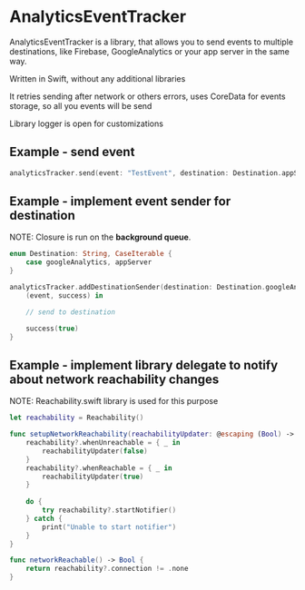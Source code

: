 # AnalyticsEventTracker

AnalyticsEventTracker is a library, that allows you to send events to multiple destinations, like Firebase, GoogleAnalytics or your app server in the same way.

Written in Swift, without any additional libraries

It retries sending after network or others errors, uses CoreData for events storage, so all you events will be send

Library logger is open for customizations

## Example - send event

```swift
analyticsTracker.send(event: "TestEvent", destination: Destination.appServer.rawValue)
```

## Example - implement event sender for destination

NOTE: Closure is run on the **background queue**.

```swift
enum Destination: String, CaseIterable {
    case googleAnalytics, appServer
}

analyticsTracker.addDestinationSender(destination: Destination.googleAnalytics.rawValue) { 
    (event, success) in

    // send to destination

    success(true)
}
```

## Example - implement library delegate to notify about network reachability changes

NOTE: Reachability.swift library is used for this purpose

```swift
let reachability = Reachability()

func setupNetworkReachability(reachabilityUpdater: @escaping (Bool) -> Void) {
    reachability?.whenUnreachable = { _ in
        reachabilityUpdater(false)
    }
    reachability?.whenReachable = { _ in
        reachabilityUpdater(true)
    }
    
    do {
        try reachability?.startNotifier()
    } catch {
        print("Unable to start notifier")
    }
}

func networkReachable() -> Bool {
    return reachability?.connection != .none
}
```
